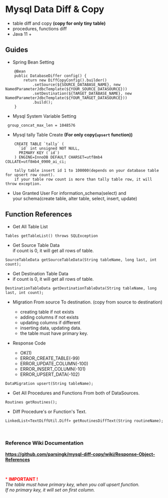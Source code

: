 # Mysql Data Diff & Copy

* table diff and copy **(copy for only tiny table)**
* procedures, functions diff   
* Java 11 +


## Guides


* Spring Bean Setting
``` 
    @Bean
    public DatabaseDiffer config() {    
        return new DiffCopyConfig().builder()
            .setSource(${SOURCE_DATABASE_NAME}, new NamedParameterJdbcTemplate(${YOUR_SOURCE_DATASOURCE}))
            .setDestination(${TARGET_DATABASE_NAME}, new NamedParameterJdbcTemplate(${YOUR_TARGET_DATASOURCE}))
            .build();
    }
``` 
    
    
* Mysql System Variable Setting
```   
 group_concat_max_len = 1048576
```   
 
* Mysql tally Table Create **(For only copy(`upsert` function))**
``` 
    CREATE TABLE `tally` (
      `id` int unsigned NOT NULL,
      PRIMARY KEY (`id`)
    ) ENGINE=InnoDB DEFAULT CHARSET=utf8mb4 COLLATE=utf8mb4_0900_ai_ci;

    tally table insert id 1 to 100000(depends on your database table for upsert row count).
    if your table row count is more than tally table row, it will throw exception.
``` 
* Use Granted User For information_schema(select) and   
your schema(create table, alter table, select, insert, update)


## Function References


* Get All Table List
```   
Tables getTableList() throws SQLException
```

* Get Source Table Data  
if count is 0, it will get all rows of table.
```  
SourceTableData getSourceTableData(String tableName, long last, int count);
```


* Get Destination Table Data   
* if count is 0, it will get all rows of table.
```
DestinationTableData getDestinationTableData(String tableName, long last, int count);
```

- Migration From source To destination. (copy from source to destination)    
  - creating table if not exists    
  - adding columns if not exists   
  - updating columns if different
  - inserting data, updating data.   
  - the table must have primary key.   

- Response Code   
  - OK(1)   
  - ERROR_CREATE_TABLE(-99)  
  - ERROR_UPDATE_COLUMN(-100)  
  - ERROR_INSERT_COLUMN(-101)  
  - ERROR_UPSERT_DATA(-102)    
```
DataMigration upsert(String tableName);
```

* Get All Procedures and Functions From both of DataSources.
```
Routines getRoutines();
```    

* Diff Procedure's or Function's Text.
```
LinkedList<TextDiffUtil.Diff> getRoutinesDiffText(String routineName);
```
<br>

### Reference Wiki Documentation
**https://github.com/parsingk/mysql-diff-copy/wiki/Response-Object-References**

<br>

<span style="color:red">* **IMPORTANT !**</span>   
*The table must have primary key, when you call upsert function.*  
*If no primary key, it will set on first column.*

